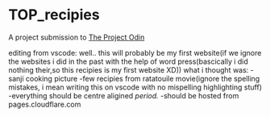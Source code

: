 # TOP_recipies
A project submission to [The Project Odin](https://www.theodinproject.com/paths/foundations/courses/foundations/lessons/recipes)

editing from vscode:
well.. this will probably be my first website(if we ignore the websites i did in the past with the help of word press(bascically i did nothing their,so this recipies is my first website XD))
what i thought was:
-sanji cooking picture
-few recipies from ratatouile movie(ignore the spelling mistakes, i mean writing this on vscode with no mispelling highlighting stuff)
-everything should be centre aligined *period.*
-should be hosted from pages.cloudflare.com 